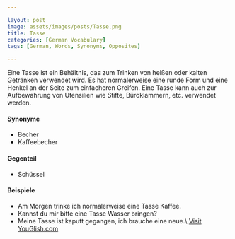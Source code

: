 ```yaml
---

layout: post
image: assets/images/posts/Tasse.png
title: Tasse
categories: [German Vocabulary]
tags: [German, Words, Synonyms, Opposites]

---
```


Eine Tasse ist ein Behältnis, das zum Trinken von heißen oder kalten Getränken verwendet wird. Es hat normalerweise eine runde Form und eine Henkel an der Seite zum einfacheren Greifen. Eine Tasse kann auch zur Aufbewahrung von Utensilien wie Stifte, Büroklammern, etc. verwendet werden. 

#### Synonyme

- Becher
- Kaffeebecher

#### Gegenteil

- Schüssel

#### Beispiele

- Am Morgen trinke ich normalerweise eine Tasse Kaffee.
- Kannst du mir bitte eine Tasse Wasser bringen?
- Meine Tasse ist kaputt gegangen, ich brauche eine neue.\ <a id="yg-widget-0" class="youglish-widget" data-query="Tasse" data-lang="german" data-components="8412" data-auto-start="0" data-bkg-color="theme_light" data-title="How%20to%20pronounce%20Tasse%20in%20German"  rel="nofollow" href="https://youglish.com">Visit YouGlish.com</a><script async src="https://youglish.com/public/emb/widget.js" charset="utf-8"></script>